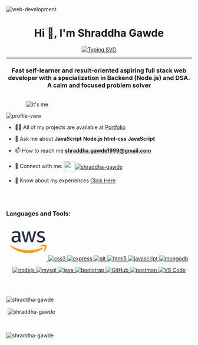 
<img src="http://propulsive.in/assets/img/service-icon/dev.gif" alt="web-development" />
<h1 align="center">Hi 👋, I'm Shraddha Gawde</h1>

[<div align="center">![Typing SVG](https://readme-typing-svg.demolab.com?font=Fira+Code&weight=800&pause=1000&color=eb7a66&background=B3FFE500&center=true&random=false&width=435&lines=Full+Stack+Web+Developer+👨🏻‍💻;Node.js+Backend+Developer+⚡️;1200%2B+Hours+of+Coding+Experience+⚡️;500%2B+DSA+Questions+Solved+💡)</div>](https://git.io/typing-svg)
<hr>

<h3 align="center">Fast self-learner and result-oriented aspiring full stack web developer with a specialization in Backend (Node.js) and DSA. A calm and focused problem solver</h3>
<br/>
<img align="right" width="450" src="https://seotactica.com/wp-content/uploads/2020/03/expert-developers.gif" alt="it's me" />
<br/>
<p align="left"> <img src="https://komarev.com/ghpvc/?username=shraddha-gawde&label=Profile%20views&color=0e75b6&style=flat" alt="profile-view" /> </p>


- 👨‍💻 All of my projects are available at [Portfolio](https://shraddha-gawde.github.io/)

- 💬 Ask me about **JavaScript** **Node.js** **html-css** **JavaScript**

- 📫 How to reach me **shraddha.gawde1999@gmail.com**
- 🔗 Connect with me: <a href="twitter.com/ShraddhaGawde5" target="blank"><img align="center" src="https://user-images.githubusercontent.com/74038190/235294011-b8074c31-9097-4a65-a594-4151b58743a8.gif" height="30" width="30" /></a><a href="https://www.linkedin.com/in/shraddha-gawde/" target="blank"><img align="center" src="https://user-images.githubusercontent.com/74038190/235294012-0a55e343-37ad-4b0f-924f-c8431d9d2483.gif" alt="shraddha-gawde" alt="https://www.linkedin.com/in/shraddha-gawde/" height="30" width="30" /></a>

- 📄 Know about my experiences [Click Here](https://test-resume.masaischool.com/resume?resumeId=65a10a78ed1721a6dcf1a929&selectedTemplate=ClassicProfessional)


<br/><br/>
<h3 align="left">Languages and Tools:</h3>
<p align="center"> 
  <a href="https://aws.amazon.com" target="_blank" rel="noreferrer">
    <img src="https://raw.githubusercontent.com/devicons/devicon/master/icons/amazonwebservices/amazonwebservices-original-wordmark.svg" alt="aws" width="100" height="100"/>
  </a>
  <a href="https://www.w3schools.com/css/" target="_blank" rel="noreferrer">
    <img src="https://github.com/Anmol-Baranwal/Cool-GIFs-For-GitHub/assets/74038190/67f477ed-6624-42da-99f0-1a7b1a16eecb" alt="css3" width="100" height="100"/>
  </a>
  <a href="https://expressjs.com" target="_blank" rel="noreferrer">
    <img src="https://github.com/Anmol-Baranwal/Cool-GIFs-For-GitHub/assets/74038190/1a797f46-efe4-41e6-9e75-5303e1bbcbfa" alt="express" width="100" height="100"/>
  </a>
  <a href="https://git-scm.com/" target="_blank" rel="noreferrer">
    <img src="https://user-images.githubusercontent.com/74038190/212281775-b468df30-4edc-4bf8-a4ee-f52e1aaddc86.gif" alt="git" width="100" height="100"/>
  </a>
  <a href="https://www.w3.org/html/" target="_blank" rel="noreferrer">
    <img src="https://github.com/Anmol-Baranwal/Cool-GIFs-For-GitHub/assets/74038190/29fd6286-4e7b-4d6c-818f-c4765d5e39a9" alt="html5" width="100" height="100"/>
  </a>
  <a href="https://developer.mozilla.org/en-US/docs/Web/JavaScript" target="_blank" rel="noreferrer">
    <img src="https://user-images.githubusercontent.com/74038190/212257454-16e3712e-945a-4ca2-b238-408ad0bf87e6.gif" alt="javascript" width="100" height="100"/>
  </a>
  <a href="https://www.mongodb.com/" target="_blank" rel="noreferrer">
    <img src="https://github.com/Anmol-Baranwal/Cool-GIFs-For-GitHub/assets/74038190/398b19b1-9aae-4c1f-8bc0-d172a2c08d68" alt="mongodb" width="100" height="100"/>
  </a>
  
</p>

<p align="center">
  <a href="https://nodejs.org" target="_blank" rel="noreferrer">
    <img src="https://user-images.githubusercontent.com/74038190/212257460-738ff738-247f-4445-a718-cdd0ca76e2db.gif" alt="nodejs" width="100" height="100"/>
  </a>
 
  <a href="https://www.mysql.com/" target="_blank" rel="noreferrer">
    <img src="https://www.vectorlogo.zone/logos/mysql/mysql-official.svg" alt="mysql" width="80" height="50"/>
  </a>
  <a href="https://www.java.com/" target="_blank" rel="noreferrer">
    <img src="https://media0.giphy.com/media/hO8uTzEOefFh3Yv5gm/giphy.gif" alt="java" width="100" height="100"/>
  </a>
  <a href="https://getbootstrap.com/" target="_blank" rel="noreferrer">
    <img src="https://user-images.githubusercontent.com/74038190/212280805-9bcb336b-8c55-46a8-abf8-ff286ab55472.gif" alt="bootstrap" width="100" height="100"/>
  </a>
  <a href="https://github.com" target="_blank" rel="noreferrer">
    <img src="https://user-images.githubusercontent.com/74038190/212257468-1e9a91f1-b626-4baa-b15d-5c385dfa7ed2.gif" alt="GitHub" width="100" height="100"/>
  </a>
   <a href="https://postman.com" target="_blank" rel="noreferrer">
    <img src="https://www.vectorlogo.zone/logos/getpostman/getpostman-icon.svg" alt="postman" width="80" height="50"/>
  </a>
  <a href="https://code.visualstudio.com/" target="_blank" rel="noreferrer">
    <img src="https://user-images.githubusercontent.com/74038190/212257465-7ce8d493-cac5-494e-982a-5a9deb852c4b.gif" alt="VS Code" width="100" height="100"/>
  </a>
</p>

<br/><br/>
<p><img align="center" width="1500px" height="180px" src="https://github-readme-stats.vercel.app/api/top-langs?username=shraddha-gawde&theme=dark&show_icons=true&locale=en&layout=compact&card_width=495" alt="shraddha-gawde" /></p>

<p>&nbsp;<img align="center" width="1500px" height="180px" src="https://github-readme-stats.vercel.app/api?username=shraddha-gawde&theme=dark&show_icons=true&locale=en&card_width=495" alt="shraddha-gawde"/></p>
<br/>
<p><img align="center" width="1500px" height="180px" src="https://github-readme-streak-stats.herokuapp.com/?user=shraddha-gawde&theme=dark&card_width=495" alt="shraddha-gawde" /></p>


